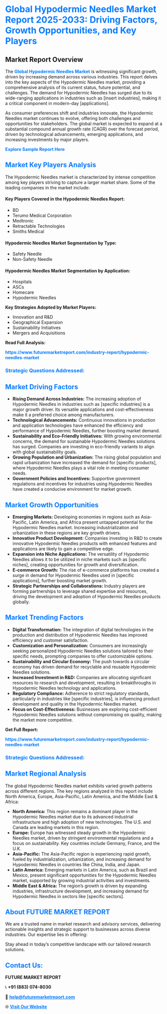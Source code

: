 <h1 style="color: #007BFF;">Global Hypodermic Needles Market Report 2025-2033: Driving Factors, Growth Opportunities, and Key Players</h1>

<section id="overview">
<h2>Market Report Overview</h2>
<p>The <a href="https://www.futuremarketreport.com/industry-report/hypodermic-needles-market" style="color: #007BFF; text-decoration: none;"><strong>Global Hypodermic Needles Market</strong></a> is witnessing significant growth, driven by increasing demand across various industries. This report delves into the key aspects of the Hypodermic Needles market, providing a comprehensive analysis of its current status, future potential, and challenges. The demand for Hypodermic Needles has surged due to its wide-ranging applications in industries such as [insert industries], making it a critical component in modern-day [applications].</p>
<p>As consumer preferences shift and industries innovate, the Hypodermic Needles market continues to evolve, offering both challenges and opportunities for stakeholders. The global market is expected to expand at a substantial compound annual growth rate (CAGR) over the forecast period, driven by technological advancements, emerging applications, and increasing investments by major players.</p>
</section>

<section id="overview">
<p><a href="https://www.futuremarketreport.com/request-sample/reportId=124916" style="color: #007BFF; text-decoration: none;"><strong>Explore Sample Report Here</strong></a></p>
</section>

<section id="key-players">
<h2 style="color: #007BFF;">Market Key Players Analysis</h2>
<p>The Hypodermic Needles market is characterized by intense competition among key players striving to capture a larger market share. Some of the leading companies in the market include:</p>
<h4>Key Players Covered in the Hypodermic Needles Report:</h4>
<ul><li>BD</li><li>Terumo Medical Corporation</li><li>Medtronic</li><li>Retractable Technologies</li><li>Smiths Medical</li></ul>
<h4>Hypodermic Needles Market Segmentation by Type:</h4>
<ul><li>Safety Needle</li><li>Non-Safety Needle</li></ul>

<h4>Hypodermic Needles Market Segmentation by Application:</h4>
<ul><li>Hospitals</li><li>ASCs</li><li>Homecare</li><li>Hypodermic Needles</li></ul>
<p><strong>Key Strategies Adopted by Market Players:</strong></p>
<ul>
<li>Innovation and R&D</li>
<li>Geographical Expansion</li>
<li>Sustainability Initiatives</li>
<li>Mergers and Acquisitions</li>
</ul>
</section>

<section>
<p><strong>Read Full Analysis: </strong></p><a href="https://www.futuremarketreport.com/industry-report/hypodermic-needles-market" style="color: #007BFF; text-decoration: none;"><strong>https://www.futuremarketreport.com/industry-report/hypodermic-needles-market</strong></a>
<h3 style="color: #007BFF;">Strategic Questions Addressed:</h3>
</section>

<section id="driving-factors">
<h2 style="color: #007BFF;">Market Driving Factors</h2>
<ul>
<li><strong>Rising Demand Across Industries:</strong> The increasing adoption of Hypodermic Needles in industries such as [specific industries] is a major growth driver. Its versatile applications and cost-effectiveness make it a preferred choice among manufacturers.</li>
<li><strong>Technological Advancements:</strong> Continuous innovations in production and application technologies have enhanced the efficiency and performance of Hypodermic Needles, further boosting market demand.</li>
<li><strong>Sustainability and Eco-Friendly Initiatives:</strong> With growing environmental concerns, the demand for sustainable Hypodermic Needles solutions has surged. Companies are investing in eco-friendly variants to align with global sustainability goals.</li>
<li><strong>Growing Population and Urbanization:</strong> The rising global population and rapid urbanization have increased the demand for [specific products], where Hypodermic Needles plays a vital role in meeting consumer needs.</li>
<li><strong>Government Policies and Incentives:</strong> Supportive government regulations and incentives for industries using Hypodermic Needles have created a conducive environment for market growth.</li>
</ul>
</section>

<section id="growth-opportunities">
<h2 style="color: #007BFF;">Market Growth Opportunities</h2>
<ul>
<li><strong>Emerging Markets:</strong> Developing economies in regions such as Asia-Pacific, Latin America, and Africa present untapped potential for the Hypodermic Needles market. Increasing industrialization and urbanization in these regions are key growth drivers.</li>
<li><strong>Innovative Product Development:</strong> Companies investing in R&D to create innovative Hypodermic Needles products with enhanced features and applications are likely to gain a competitive edge.</li>
<li><strong>Expansion into Niche Applications:</strong> The versatility of Hypodermic Needles allows it to be utilized in niche markets such as [specific niches], creating opportunities for growth and diversification.</li>
<li><strong>E-commerce Growth:</strong> The rise of e-commerce platforms has created a surge in demand for Hypodermic Needles used in [specific applications], further boosting market growth.</li>
<li><strong>Strategic Partnerships and Collaborations:</strong> Industry players are forming partnerships to leverage shared expertise and resources, driving the development and adoption of Hypodermic Needles products globally.</li>
</ul>
</section>

<section id="trending-factors">
<h2 style="color: #007BFF;">Market Trending Factors</h2>
<ul>
<li><strong>Digital Transformation:</strong> The integration of digital technologies in the production and distribution of Hypodermic Needles has improved efficiency and customer satisfaction.</li>
<li><strong>Customization and Personalization:</strong> Consumers are increasingly seeking personalized Hypodermic Needles solutions tailored to their specific needs, prompting companies to offer customizable options.</li>
<li><strong>Sustainability and Circular Economy:</strong> The push towards a circular economy has driven demand for recyclable and reusable Hypodermic Needles solutions.</li>
<li><strong>Increased Investment in R&D:</strong> Companies are allocating significant resources to research and development, resulting in breakthroughs in Hypodermic Needles technology and applications.</li>
<li><strong>Regulatory Compliance:</strong> Adherence to strict regulatory standards, particularly in industries like [specific industries], is influencing product development and quality in the Hypodermic Needles market.</li>
<li><strong>Focus on Cost-Effectiveness:</strong> Businesses are exploring cost-efficient Hypodermic Needles solutions without compromising on quality, making the market more competitive.</li>
</ul>
</section>

<section>
<p><strong>Get Full Report: </strong></p><a href="https://www.futuremarketreport.com/industry-report/hypodermic-needles-market" style="color: #007BFF; text-decoration: none;"><strong>https://www.futuremarketreport.com/industry-report/hypodermic-needles-market</strong></a>
<h3 style="color: #007BFF;">Strategic Questions Addressed:</h3>
</section>


<section id="regional-analysis">
<h2 style="color: #007BFF;">Market Regional Analysis</h2>
<p>The global Hypodermic Needles market exhibits varied growth patterns across different regions. The key regions analyzed in this report include North America, Europe, Asia-Pacific, Latin America, and the Middle East & Africa:</p>
<ul>
<li><strong>North America:</strong> This region remains a dominant player in the Hypodermic Needles market due to its advanced industrial infrastructure and high adoption of new technologies. The U.S. and Canada are leading markets in this region.</li>
<li><strong>Europe:</strong> Europe has witnessed steady growth in the Hypodermic Needles market, driven by stringent environmental regulations and a focus on sustainability. Key countries include Germany, France, and the U.K.</li>
<li><strong>Asia-Pacific:</strong> The Asia-Pacific region is experiencing rapid growth, fueled by industrialization, urbanization, and increasing demand for Hypodermic Needles in countries like China, India, and Japan.</li>
<li><strong>Latin America:</strong> Emerging markets in Latin America, such as Brazil and Mexico, present significant opportunities for the Hypodermic Needles market, supported by growing industrial activities and investments.</li>
<li><strong>Middle East & Africa:</strong> The region’s growth is driven by expanding industries, infrastructure development, and increasing demand for Hypodermic Needles in sectors like [specific sectors].</li>
</ul>
</section>

<footer>
<h2 style="color: #007BFF;">About FUTURE MARKET REPORT</h2>
<p>We are a trusted name in market research and advisory services, delivering actionable insights and strategic support to businesses across diverse industries. Our expertise lies in offering:</p>

<p>Stay ahead in today’s competitive landscape with our tailored research solutions.</p>

<h2 style="color: #007BFF;">Contact Us:</h2>
<p><strong>FUTURE MARKET REPORT</strong></p>
<p>📞 <strong>+91 (883) 074-8030</strong></p>
<p>📧 <strong><a href="mailto:help@futuremarketreport.com" style="color: #007BFF;">help@futuremarketreport.com</a></strong></p>
<p>🌐 <strong><a href="https://www.futuremarketreport.com/" style="color: #007BFF;">Visit Our Website</a></strong></p>
</footer>